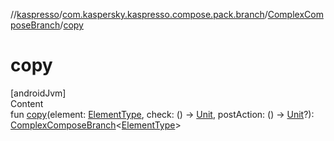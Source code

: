 //[kaspresso](../../index.md)/[com.kaspersky.kaspresso.compose.pack.branch](../index.md)/[ComplexComposeBranch](index.md)/[copy](copy.md)



# copy  
[androidJvm]  
Content  
fun [copy](copy.md)(element: [ElementType](index.md), check: () -> [Unit](https://kotlinlang.org/api/latest/jvm/stdlib/kotlin/-unit/index.html), postAction: () -> [Unit](https://kotlinlang.org/api/latest/jvm/stdlib/kotlin/-unit/index.html)?): [ComplexComposeBranch](index.md)<[ElementType](index.md)>  



